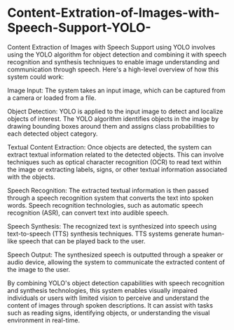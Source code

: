 # Content-Extration-of-Images-with-Speech-Support-YOLO-

Content Extraction of Images with Speech Support using YOLO involves using the YOLO algorithm for object detection and combining it with speech recognition and synthesis techniques to enable image understanding and communication through speech. Here's a high-level overview of how this system could work:

Image Input: The system takes an input image, which can be captured from a camera or loaded from a file.

Object Detection: YOLO is applied to the input image to detect and localize objects of interest. The YOLO algorithm identifies objects in the image by drawing bounding boxes around them and assigns class probabilities to each detected object category.

Textual Content Extraction: Once objects are detected, the system can extract textual information related to the detected objects. This can involve techniques such as optical character recognition (OCR) to read text within the image or extracting labels, signs, or other textual information associated with the objects.

Speech Recognition: The extracted textual information is then passed through a speech recognition system that converts the text into spoken words. Speech recognition technologies, such as automatic speech recognition (ASR), can convert text into audible speech.

Speech Synthesis: The recognized text is synthesized into speech using text-to-speech (TTS) synthesis techniques. TTS systems generate human-like speech that can be played back to the user.

Speech Output: The synthesized speech is outputted through a speaker or audio device, allowing the system to communicate the extracted content of the image to the user.

By combining YOLO's object detection capabilities with speech recognition and synthesis technologies, this system enables visually impaired individuals or users with limited vision to perceive and understand the content of images through spoken descriptions. It can assist with tasks such as reading signs, identifying objects, or understanding the visual environment in real-time.
